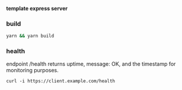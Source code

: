 #### template express server 

### build

```bash
yarn && yarn build
```

### health

endpoint /health returns uptime, message: OK, and the timestamp for monitoring purposes.

```
curl -i https://client.example.com/health
```